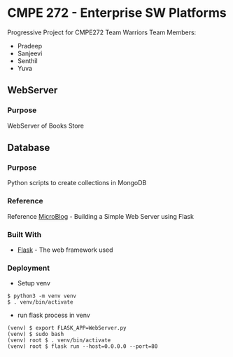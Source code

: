 # CMPE 272 - Enterprise SW Platforms
Progressive Project for CMPE272 
Team Warriors 
Team Members:
* Pradeep 
* Sanjeevi
* Senthil
* Yuva

## WebServer
### Purpose 
WebServer of Books Store

## Database
### Purpose
Python scripts to create collections in MongoDB


### Reference
Reference [MicroBlog](https://blog.miguelgrinberg.com/post/the-flask-mega-tutorial-part-i-hello-world) - Building a Simple Web Server using Flask

### Built With
* [Flask](https://www.palletsprojects.com/) - The web framework used

### Deployment
* Setup venv
```
$ python3 -m venv venv
$ . venv/bin/activate
```

* run flask process in venv


```
(venv) $ export FLASK_APP=WebServer.py
(venv) $ sudo bash
(venv) root $ . venv/bin/activate
(venv) root $ flask run --host=0.0.0.0 --port=80
```
